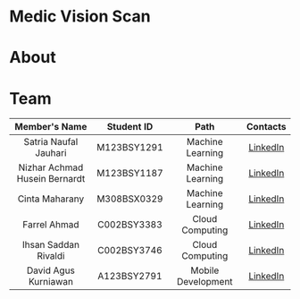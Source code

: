 # Medic Vision Scan

# About

# Team

|        Member's Name          |  Student ID |        Path        |                                    Contacts                              |
| :---------------------------: | :---------: | :----------------: | :----------------------------------------------------------------------: |
|     Satria Naufal Jauhari     | M123BSY1291 |  Machine Learning  | [LinkedIn](https://www.linkedin.com/in/satria-naufal-jauhari-a9526427a/) |
| Nizhar Achmad Husein Bernardt | M123BSY1187 |  Machine Learning  | [LinkedIn](https://www.linkedin.com/in/nizhar-achmad-husein-bernardt/)   |
|         Cinta Maharany        | M308BSX0329 |  Machine Learning  | [LinkedIn](https://www.linkedin.com/in/cintamhy/)                        |
|          Farrel Ahmad         | C002BSY3383 |  Cloud Computing   | [LinkedIn](https://www.linkedin.com/in/frla/)                            |
|     Ihsan Saddan Rivaldi      | C002BSY3746 |  Cloud Computing   | [LinkedIn](https://www.linkedin.com/in/saddanr/)                         |
|     David Agus Kurniawan      | A123BSY2791 | Mobile Development | [LinkedIn](https://www.linkedin.com/in/david-agus-kurniawan-ab7a37206/)  |
